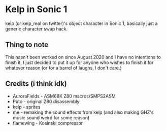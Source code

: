 # Kelp in Sonic 1
kelp (or kelp_real on twitter)'s object character in Sonic 1, basically just a generic character swap hack.
## Thing to note
This hasn't been worked on since August 2020 and I have no intentions to finish it, I just decided to put it up for anyone who wishes to finish it for whatever reason (or for a barrel of laughs, I don't care.)
## Credits (i think idk)
 * AuroraFields - ASM68K Z80 macros/SMPS2ASM
 * Puto - original Z80 disassembly
 * kelp - sprites
 * me - remaking the sound effects from kelp (and also making GHZ's music sound weird for some reason)
 * flamewing - Kosinski compressor